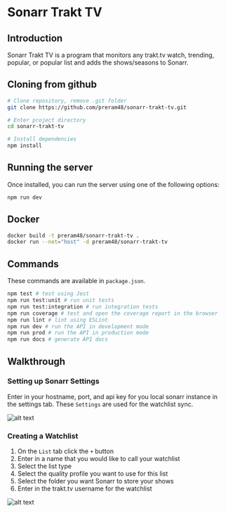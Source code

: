 # Sonarr Trakt TV

## Introduction
Sonarr Trakt TV is a program that monitors any trakt.tv watch, trending, popular, or popular list and adds the shows/seasons to Sonarr.

## Cloning from github
```bash
# Clone repository, remove .git folder
git clone https://github.com/preram48/sonarr-trakt-tv.git

# Enter project directory
cd sonarr-trakt-tv 

# Install dependencies
npm install
```

## Running the server
Once installed, you can run the server using one of the following options:
```bash
npm run dev
```

## Docker
```bash
docker build -t preram48/sonarr-trakt-tv .
docker run --net="host" -d preram48/sonarr-trakt-tv
```

## Commands

These commands are available in `package.json`.

```bash
npm test # test using Jest
npm run test:unit # run unit tests
npm run test:integration # run integration tests
npm run coverage # test and open the coverage report in the browser
npm run lint # lint using ESLint
npm run dev # run the API in development mode
npm run prod # run the API in production mode
npm run docs # generate API docs
```

## Walkthrough

### Setting up Sonarr Settings

Enter in your hostname, port, and api key for you local sonarr instance in the settings tab. These `Settings` are used for the watchlist sync.

![alt text](https://i.imgur.com/UTXizSk.png "Settings tab")

### Creating a Watchlist
1. On the `List` tab click the `+` button
2. Enter in a name that you would like to call your watchlist
3. Select the list type
4. Select the quality profile you want to use for this list
5. Select the folder you want Sonarr to store your shows
6. Enter in the trakt.tv username for the watchlist

![alt text](https://i.imgur.com/3epaq74.png "List tab")
